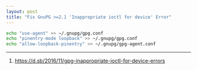 ```yaml
---
layout: post
title: "Fix GnuPG >=2.1 'Inappropriate ioctl for device' Error"
---
```


```bash
echo "use-agent" >> ~/.gnupg/gpg.conf
echo "pinentry-mode loopback" >> ~/.gnupg/gpg.conf
echo "allow-loopback-pinentry" >> ~/.gnupg/gpg-agent.conf
```

---
1. <https://d.sb/2016/11/gpg-inappropriate-ioctl-for-device-errors>
